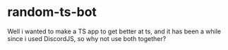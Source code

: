 # random-ts-bot
Well i wanted to make a TS app to get better at ts, and it has been a while since i used DiscordJS, so why not use both together?
